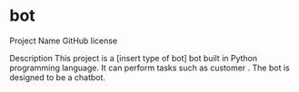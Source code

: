 # bot

Project Name
GitHub license

Description
This project is a [insert type of bot] bot built in Python programming language. It can perform tasks such as customer . The bot is designed to be a chatbot.

